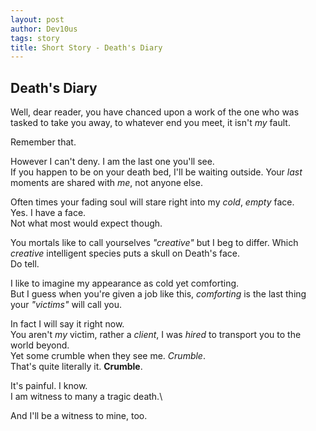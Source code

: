 ```yaml
---
layout: post
author: Dev10us
tags: story
title: Short Story - Death's Diary
---
```


## Death's Diary

Well, dear reader, you have chanced upon a work of the one who was tasked to take you away, to whatever end you meet, it isn't _my_ fault. 

Remember that.

However I can't deny. I am the last one you'll see.\
If you happen to be on your death bed, I'll be waiting outside. Your _last_ moments are shared with _me_, not anyone else. 

Often times your fading soul will stare right into my _cold_, _empty_ face. \
Yes. I have a face.\
Not what most would expect though.

You mortals like to call yourselves _"creative"_ but I beg to differ. Which _creative_ intelligent species puts a skull on Death's face. \
Do tell.

I like to imagine my appearance as cold yet comforting.\
But I guess when you're given a job like this, _comforting_ is the last thing your _"victims"_ will call you.

In fact I will say it right now.\
You aren't _my_ victim, rather a _client_, I was _hired_ to transport you to the world beyond.\
Yet some crumble when they see me. *Crumble*. \
That's quite literally it. **Crumble**. 

It's painful. I know. \
I am witness to many a tragic death.\

And I'll be a witness to mine, too.
